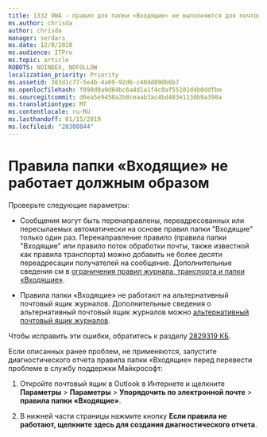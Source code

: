 ```yaml
---
title: 1332 OWA - правил для папки «Входящие» не выполняются для почтового ящика
ms.author: chrisda
author: chrisda
manager: serdars
ms.date: 12/8/2018
ms.audience: ITPro
ms.topic: article
ROBOTS: NOINDEX, NOFOLLOW
localization_priority: Priority
ms.assetid: 383d1c77-5e4b-4a69-92d6-c404d890b6b7
ms.openlocfilehash: f090d0a9d84bc6a4d1a1f4c0af55102d4b0ddfbe
ms.sourcegitcommit: d6ea5e9458a2b8ceaab3ac4bd483e1130b9a398a
ms.translationtype: MT
ms.contentlocale: ru-RU
ms.lasthandoff: 01/15/2019
ms.locfileid: "28308844"
---
```

# <a name="an-inbox-rule-doesnt-work-as-expected"></a>Правила папки «Входящие» не работает должным образом

Проверьте следующие параметры:
  
- Сообщения могут быть перенаправлены, переадресованных или пересылаемых автоматически на основе правил папки "Входящие" только один раз. Перенаправление правило (правила папки "Входящие" или правило поток обработки почты, также известной как правила транспорта) можно добавить не более десяти переадресации получателей на сообщение. Дополнительные сведения см в [ограничения правил журнала, транспорта и папки «Входящие»](https://docs.microsoft.com/office365/servicedescriptions/exchange-online-service-description/exchange-online-limits).
    
- Правила папки «Входящие» не работают на альтернативный почтовый ящик журналов. Дополнительные сведения о альтернативный почтовый ящик журналов можно [альтернативный почтовый ящик журналов](https://docs.microsoft.com/Exchange/security-and-compliance/journaling/journaling#alternate-journaling-mailbox).
    
Чтобы исправить эти ошибки, обратитесь к разделу [2829319 КБ](https://support.microsoft.com/kb/2829319).
  
Если описанных ранее проблем, не применяются, запустите диагностического отчета правила папки «Входящие» перед перевести проблеме в службу поддержки Майкрософт:
  
1. Откройте почтовый ящик в Outlook в Интернете и щелкните **Параметры** \> **Параметры** \> **Упорядочить по электронной почте** \> **правила папки «Входящие»**.
    
2. В нижней части страницы нажмите кнопку **Если правила не работают, щелкните здесь для создания диагностического отчета**.
    

